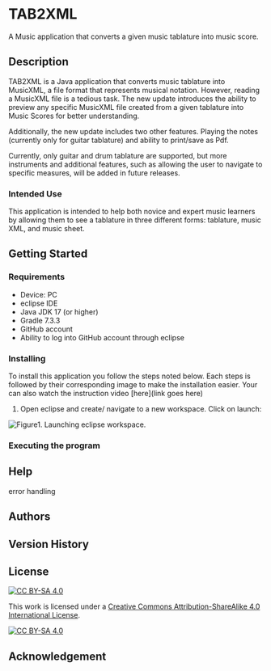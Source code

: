 # TAB2XML
A Music application that converts a given music tablature into music score. 
## Description
TAB2XML is a Java application that converts music tablature into MusicXML, a file format 
that represents musical notation. However, reading a MusicXML file is a tedious task. 
The new update introduces the ability to preview any specific MusicXML file created from a 
given tablature into Music Scores for better understanding. 

Additionally, the new update includes two other features. Playing the notes 
(currently only for guitar tablature) and ability to print/save as Pdf. 

Currently, only guitar and drum tablature are supported, but more instruments and additional 
features, such as allowing the user to navigate to specific measures, will be added in future 
releases. 

### Intended Use

This application is intended to help both novice and expert music 
learners by allowing them to see a tablature in three different forms:
 tablature, music XML, and music sheet. 
 
## Getting Started

### Requirements
- Device: PC
- eclipse IDE
- Java JDK 17 (or higher)
- Gradle 7.3.3
- GitHub account
- Ability to log into GitHub account through eclipse

### Installing
To install this application you follow the steps noted below. Each 
steps is followed by their corresponding image to make the installation 
easier. Your can also watch the instruction video [here](link goes here)

1. Open eclipse and create/ navigate to a new workspace. 
Click on launch:

 ![Figure1. Launching eclipse workspace.](/TAB2XML_G14/Documents/UserManual/imgs/installation1.png)
### Executing the program

## Help
error handling

## Authors
## Version History


## License 

[![CC BY-SA 4.0][cc-by-sa-shield]][cc-by-sa]

This work is licensed under a
[Creative Commons Attribution-ShareAlike 4.0 International License][cc-by-sa].

[![CC BY-SA 4.0][cc-by-sa-image]][cc-by-sa]

[cc-by-sa]: http://creativecommons.org/licenses/by-sa/4.0/
[cc-by-sa-image]: https://licensebuttons.net/l/by-sa/4.0/88x31.png
[cc-by-sa-shield]: https://img.shields.io/badge/License-CC%20BY--SA%204.0-lightgrey.svg

## Acknowledgement